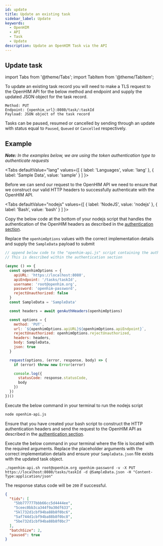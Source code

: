 ```yaml
---
id: update
title: Update an existing task
sidebar_label: Update
keywords:
  - OpenHIM
  - API
  - Task
  - Update
description: Update an OpenHIM Task via the API
---
```


## Update task

import Tabs from '@theme/Tabs';
import TabItem from '@theme/TabItem';

To update an existing task record you will need to make a TLS request to the OpenHIM API for the below method and endpoint and supply the updated JSON object for the task record.

```curl
Method: PUT
Endpoint: {openhim_url}:8080/task/:taskId
Payload: JSON object of the task record
```

Tasks can be paused, resumed or cancelled by sending through an update with status equal to `Paused`, `Queued` or `Cancelled` respectively.

## Example

***Note:*** *In the examples below, we are using the token authentication type to authenticate requests*

<Tabs
  defaultValue="lang"
  values={[
    { label: 'Languages', value: 'lang' },
    { label: 'Sample Data', value: 'sample' }
  ]
}>
<TabItem value="lang">

  Before we can send our request to the OpenHIM API we need to ensure that we construct our valid HTTP headers to successfully authenticate with the OpenHIM API.

  <Tabs
    defaultValue="nodejs"
    values={[
      { label: 'NodeJS', value: 'nodejs' },
      { label: 'Bash', value: 'bash' }
    ]
  }>
  <TabItem value="nodejs">

  Copy the below code at the bottom of your nodejs script that handles the authentication of the OpenHIM headers as described in the [authentication section](../introduction/authentication).

  Replace the `openhimOptions` values with the correct implementation details and supply the `SampleData` payload to submit

  ```javascript
  // append below code to the "openhim-api.js" script containing the authentication methods.
  // This is described within the authentication section

  (async () => {
    const openhimOptions = {
      apiURL: 'https://localhost:8080',
      apiEndpoint: '/tasks/taskId',
      username: 'root@openhim.org',
      password: 'openhim-password',
      rejectUnauthorized: false
    }
    const SampleData = 'SampleData'

    const headers = await genAuthHeaders(openhimOptions)

    const options = {
      method: 'PUT',
      url: `${openhimOptions.apiURL}${openhimOptions.apiEndpoint}`,
      rejectUnauthorized: openhimOptions.rejectUnauthorized,
      headers: headers,
      body: SampleData,
      json: true
    }

    request(options, (error, response, body) => {
      if (error) throw new Error(error)

      console.log({
        statusCode: response.statusCode,
        body
      })
    })
  })()
  ```

  Execute the below command in your terminal to run the nodejs script

  ```bash
  node openhim-api.js
  ```

  </TabItem>
  <TabItem value="bash">

  Ensure that you have created your bash script to construct the HTTP authentication headers and send the request to the OpenHIM API as described in the [authentication section](../introduction/authentication).

  Execute the below command in your terminal where the file is located with the required arguments. Replace the placeholder arguments with the correct implementation details and ensure your `SampleData.json` file exists with the updated task object.

  ```curl
  ./openhim-api.sh root@openhim.org openhim-password -v -X PUT https://localhost:8080/tasks/taskId -d @SampleData.json -H "Content-Type:application/json"
  ```

  </TabItem>
  </Tabs>

  The response status code will be `200` if successful.
</TabItem>
<TabItem value="sample">

  ```json
  {
    "tids": [
      "5bb777777bbb66cc5d4444ee",
      "5ceec0bb3ca344f9a30df633",
      "5kl732d1cbf94ba88b8f0bc6",
      "5af744d1cbf94ba88b8f0bc8",
      "5be732d1cbf94ba88b8f0bc7"
    ],
    "batchSize": 2,
    "paused": true
  }
  ```

</TabItem>
</Tabs>
